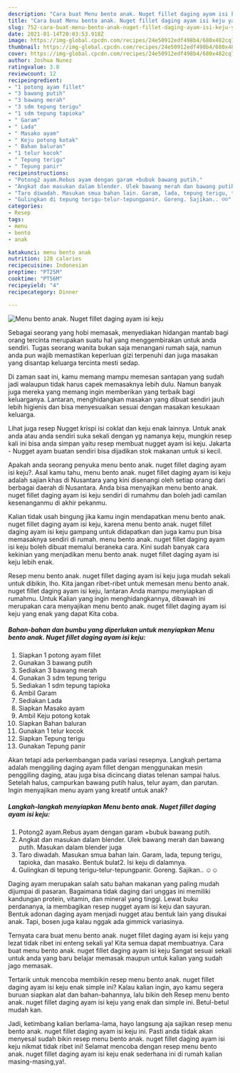 ```yaml
---
description: "Cara buat Menu bento anak. Nuget fillet daging ayam isi keju yang nikmat dan Mudah Dibuat"
title: "Cara buat Menu bento anak. Nuget fillet daging ayam isi keju yang nikmat dan Mudah Dibuat"
slug: 752-cara-buat-menu-bento-anak-nuget-fillet-daging-ayam-isi-keju-yang-nikmat-dan-mudah-dibuat
date: 2021-01-14T20:03:53.918Z
image: https://img-global.cpcdn.com/recipes/24e50912edf498b4/680x482cq70/menu-bento-anak-nuget-fillet-daging-ayam-isi-keju-foto-resep-utama.jpg
thumbnail: https://img-global.cpcdn.com/recipes/24e50912edf498b4/680x482cq70/menu-bento-anak-nuget-fillet-daging-ayam-isi-keju-foto-resep-utama.jpg
cover: https://img-global.cpcdn.com/recipes/24e50912edf498b4/680x482cq70/menu-bento-anak-nuget-fillet-daging-ayam-isi-keju-foto-resep-utama.jpg
author: Joshua Nunez
ratingvalue: 3.8
reviewcount: 12
recipeingredient:
- "1 potong ayam fillet"
- "3 bawang putih"
- "3 bawang merah"
- "3 sdm tepung terigu"
- "1 sdm tepung tapioka"
- " Garam"
- " Lada"
- " Masako ayam"
- " Keju potong kotak"
- " Bahan baluran"
- "1 telur kocok"
- " Tepung terigu"
- " Tepung panir"
recipeinstructions:
- "Potong2 ayam.Rebus ayam dengan garam +bubuk bawang putih."
- "Angkat dan masukan dalam blender. Ulek bawang merah dan bawang putih. Masukan dalam blender juga"
- "Taro diwadah. Masukan smua bahan lain. Garam, lada, tepung terigu, tapioka, dan masako. Bentuk bulat2. Isi keju di dalamnya."
- "Gulingkan di tepung terigu-telur-tepungpanir. Goreng. Sajikan.. ☺️☺️"
categories:
- Resep
tags:
- menu
- bento
- anak

katakunci: menu bento anak 
nutrition: 128 calories
recipecuisine: Indonesian
preptime: "PT25M"
cooktime: "PT56M"
recipeyield: "4"
recipecategory: Dinner

---
```



![Menu bento anak. Nuget fillet daging ayam isi keju](https://img-global.cpcdn.com/recipes/24e50912edf498b4/680x482cq70/menu-bento-anak-nuget-fillet-daging-ayam-isi-keju-foto-resep-utama.jpg)

Sebagai seorang yang hobi memasak, menyediakan hidangan mantab bagi orang tercinta merupakan suatu hal yang menggembirakan untuk anda sendiri. Tugas seorang  wanita bukan saja menangani rumah saja, namun anda pun wajib memastikan keperluan gizi terpenuhi dan juga masakan yang disantap keluarga tercinta mesti sedap.

Di zaman  saat ini, kamu memang mampu memesan santapan yang sudah jadi walaupun tidak harus capek memasaknya lebih dulu. Namun banyak juga mereka yang memang ingin memberikan yang terbaik bagi keluarganya. Lantaran, menghidangkan masakan yang dibuat sendiri jauh lebih higienis dan bisa menyesuaikan sesuai dengan masakan kesukaan keluarga. 

Lihat juga resep Nugget krispi isi coklat dan keju enak lainnya. Untuk anak anda atau anda sendiri suka sekali dengan yg namanya keju, mungkin resep kali ini bisa anda simpan yaitu resep membuat nugget ayam isi keju. Jakarta - Nugget ayam buatan sendiri bisa dijadikan stok makanan untuk si kecil.

Apakah anda seorang penyuka menu bento anak. nuget fillet daging ayam isi keju?. Asal kamu tahu, menu bento anak. nuget fillet daging ayam isi keju adalah sajian khas di Nusantara yang kini disenangi oleh setiap orang dari berbagai daerah di Nusantara. Anda bisa menyajikan menu bento anak. nuget fillet daging ayam isi keju sendiri di rumahmu dan boleh jadi camilan kesenanganmu di akhir pekanmu.

Kalian tidak usah bingung jika kamu ingin mendapatkan menu bento anak. nuget fillet daging ayam isi keju, karena menu bento anak. nuget fillet daging ayam isi keju gampang untuk didapatkan dan juga kamu pun bisa memasaknya sendiri di rumah. menu bento anak. nuget fillet daging ayam isi keju boleh dibuat memalui beraneka cara. Kini sudah banyak cara kekinian yang menjadikan menu bento anak. nuget fillet daging ayam isi keju lebih enak.

Resep menu bento anak. nuget fillet daging ayam isi keju juga mudah sekali untuk dibikin, lho. Kita jangan ribet-ribet untuk memesan menu bento anak. nuget fillet daging ayam isi keju, lantaran Anda mampu menyiapkan di rumahmu. Untuk Kalian yang ingin menghidangkannya, dibawah ini merupakan cara menyajikan menu bento anak. nuget fillet daging ayam isi keju yang enak yang dapat Kita coba.

<!--inarticleads1-->

##### Bahan-bahan dan bumbu yang diperlukan untuk menyiapkan Menu bento anak. Nuget fillet daging ayam isi keju:

1. Siapkan 1 potong ayam fillet
1. Gunakan 3 bawang putih
1. Sediakan 3 bawang merah
1. Gunakan 3 sdm tepung terigu
1. Sediakan 1 sdm tepung tapioka
1. Ambil  Garam
1. Sediakan  Lada
1. Siapkan  Masako ayam
1. Ambil  Keju potong kotak
1. Siapkan  Bahan baluran
1. Gunakan 1 telur kocok
1. Siapkan  Tepung terigu
1. Gunakan  Tepung panir


Akan tetapi ada perkembangan pada variasi resepnya. Langkah pertama adalah menggiling daging ayam fillet dengan menggunakan mesin penggiling daging, atau juga bisa dicincang diatas telenan sampai halus. Setelah halus, campurkan bawang putih halus, telur ayam, dan parutan. Ingin menyajikan menu ayam yang kreatif untuk anak? 

<!--inarticleads2-->

##### Langkah-langkah menyiapkan Menu bento anak. Nuget fillet daging ayam isi keju:

1. Potong2 ayam.Rebus ayam dengan garam +bubuk bawang putih.
1. Angkat dan masukan dalam blender. Ulek bawang merah dan bawang putih. Masukan dalam blender juga
1. Taro diwadah. Masukan smua bahan lain. Garam, lada, tepung terigu, tapioka, dan masako. Bentuk bulat2. Isi keju di dalamnya.
1. Gulingkan di tepung terigu-telur-tepungpanir. Goreng. Sajikan.. ☺️☺️


Daging ayam merupakan salah satu bahan makanan yang paling mudah dijumpai di pasaran. Bagaimana tidak daging dari unggas ini memiliki kandungan protein, vitamin, dan mineral yang tinggi. Lewat buku perdananya, ia membagikan resep nugget ayam isi keju dan sayuran. Bentuk adonan daging ayam menjadi nugget atau bentuk lain yang disukai anak. Tapi, bosen juga kalau nggak ada gimmick variasinya. 

Ternyata cara buat menu bento anak. nuget fillet daging ayam isi keju yang lezat tidak ribet ini enteng sekali ya! Kita semua dapat membuatnya. Cara buat menu bento anak. nuget fillet daging ayam isi keju Sangat sesuai sekali untuk anda yang baru belajar memasak maupun untuk kalian yang sudah jago memasak.

Tertarik untuk mencoba membikin resep menu bento anak. nuget fillet daging ayam isi keju enak simple ini? Kalau kalian ingin, ayo kamu segera buruan siapkan alat dan bahan-bahannya, lalu bikin deh Resep menu bento anak. nuget fillet daging ayam isi keju yang enak dan simple ini. Betul-betul mudah kan. 

Jadi, ketimbang kalian berlama-lama, hayo langsung aja sajikan resep menu bento anak. nuget fillet daging ayam isi keju ini. Pasti anda tiidak akan menyesal sudah bikin resep menu bento anak. nuget fillet daging ayam isi keju nikmat tidak ribet ini! Selamat mencoba dengan resep menu bento anak. nuget fillet daging ayam isi keju enak sederhana ini di rumah kalian masing-masing,ya!.

